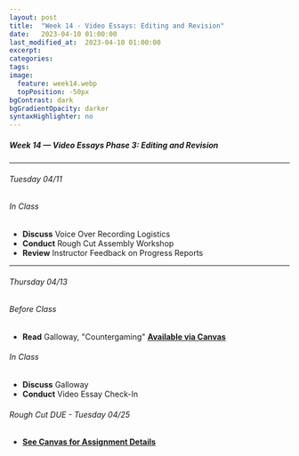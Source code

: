 ```yaml
---
layout: post
title:  "Week 14 - Video Essays: Editing and Revision"
date:   2023-04-10 01:00:00
last_modified_at:  2023-04-10 01:00:00
excerpt: 
categories: 
tags: 
image:
  feature: week14.webp
  topPosition: -50px
bgContrast: dark
bgGradientOpacity: darker
syntaxHighlighter: no
---
```

##### **Week 14 — Video Essays Phase 3: Editing and Revision**

---

###### Tuesday 04/11

###### *In Class*
- **Discuss** Voice Over Recording Logistics
- **Conduct** Rough Cut Assembly Workshop
- **Review** Instructor Feedback on Progress Reports

---

###### Thursday 04/13 

###### *Before Class*
- **Read** Galloway, "Countergaming" [**Available via Canvas**](https://uncch.instructure.com/courses/17305/files/folder/Readings?preview=3338966)

###### *In Class*
- **Discuss** Galloway
- **Conduct** Video Essay Check-In 

###### *Rough Cut DUE - Tuesday 04/25*
- [**See Canvas for Assignment Details**](https://uncch.instructure.com/courses/17305/assignments/197245)
